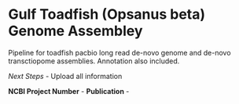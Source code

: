 # Gulf Toadfish (Opsanus beta) Genome Assembley  
  
Pipeline for toadfish pacbio long read de-novo genome and de-novo transctiopome assemblies. Annotation also included.  
  
*Next Steps* - Upload all information  
  
**NCBI Project Number** - 
**Publication** - 